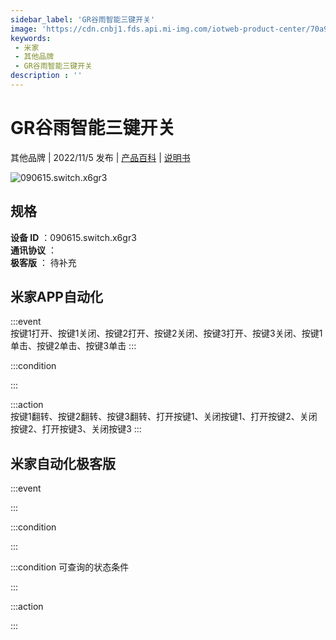 ```yaml
---
sidebar_label: 'GR谷雨智能三键开关'
image: 'https://cdn.cnbj1.fds.api.mi-img.com/iotweb-product-center/70a9bd9324241e72f6cad4e0b5034bf6_1665650128495.png?GalaxyAccessKeyId=AKVGLQWBOVIRQ3XLEW&Expires=9223372036854775807&Signature=yp7tffPn0CnN0pfOV4WF2SU7ZRU='
keywords: 
 - 米家
 - 其他品牌
 - GR谷雨智能三键开关
description : ''
---
```

# GR谷雨智能三键开关

其他品牌 | 2022/11/5 发布 | [产品百科](https://home.mi.com/webapp/content/baike/product/index.html?model=090615.switch.x6gr3/) | [说明书](https://home.mi.com/views/introduction.html?model=090615.switch.x6gr3&region=cn)

![090615.switch.x6gr3](https://cdn.cnbj1.fds.api.mi-img.com/iotweb-product-center/70a9bd9324241e72f6cad4e0b5034bf6_1665650128495.png?GalaxyAccessKeyId=AKVGLQWBOVIRQ3XLEW&Expires=9223372036854775807&Signature=yp7tffPn0CnN0pfOV4WF2SU7ZRU=)

## 规格  
> 
**设备 ID** ：090615.switch.x6gr3  
**通讯协议** ：  
**极客版**  ： 待补充 


## 米家APP自动化  

:::event  
按键1打开、按键1关闭、按键2打开、按键2关闭、按键3打开、按键3关闭、按键1单击、按键2单击、按键3单击
:::

:::condition  

:::

:::action   
按键1翻转、按键2翻转、按键3翻转、打开按键1、关闭按键1、打开按键2、关闭按键2、打开按键3、关闭按键3
:::

## 米家自动化极客版  

:::event  

:::

:::condition  

:::

:::condition 可查询的状态条件  

:::

:::action  

:::

        
